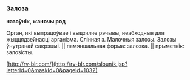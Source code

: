### Залоза
**назоўнік, жаночы род**

Орган, які выпрацоўвае і выдзяляе рэчывы, неабходныя для жыццядзейнасці арганізма. Слінная з. Малочныя залозы. Залозы ўнутранай сакрэцыі. || памяншальная форма: залозка. || прыметнік: залозісты.

<a rel="author">[http://rv-blr.com/](http://rv-blr.com/slounik.jsp?letterId=0&maskId=0&pageId=1032)</a>
